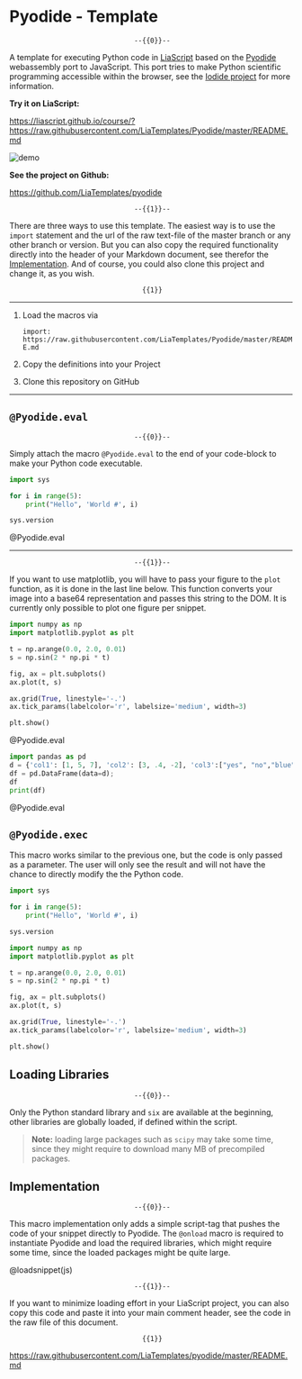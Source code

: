 <!--

author:   André Dietrich
email:    LiaScript@web.de
version:  0.3.4
language: en
narrator: US English Male

logo:     logo.jpg

comment:  Use the real Python in your LiaScript courses, by loading this
          template. For more information and to see, which Python-modules are
          accessible visit the [pyodide-website](https://alpha.iodide.io).

@@ snippet start

script:   https://cdn.jsdelivr.net/pyodide/v0.27.3/full/pyodide.js

@onload
async function runPython(code, io) {
    const plot = document.getElementById(io.mplout)
    plot.innerHTML = ""
    document.pyodideMplTarget = plot

    if (!window.pyodide) {
        try {
            window.pyodide = await loadPyodide({ fullStdLib: false });
            window.pyodide_running = true
        } catch (e) {
            io.liaerr(e.message)
            io.liaout("LIA: stop")
            return
        }
    }

    try {
        window.pyodide.setStdout(io.stdout)
        window.pyodide.setStderr(io.stderr)
        window.pyodide.setStdin({
            stdin: () => {
                return prompt("stdin")
            }
        })

        await window.pyodide.loadPackagesFromImports(code)
        const rslt = await window.pyodide.runPythonAsync(code)

        if (typeof rslt === 'string') {
            io.liaout(rslt)
        } else if (rslt !== undefined && typeof rslt.toString === 'function') {
            io.liaout(rslt.toString())
        } else if (io.clearOut) {
            io.liaout("")
        }
    } catch (e) {
        io.liaerr(e.message)
    }
    io.liaout("LIA: stop")
    window.pyodide_running = false
}

window.runPython = runPython
@end


@Pyodide.exec: @Pyodide.exec_(@uid,```@0```)

@Pyodide.exec_
<script run-once modify="# --python--\n" type="text/python">

async function run_exec() {
    const code = String.raw`# --python--
@1
# --python--
`
    if (!window.pyodide_running) {
        window.pyodide_running = true

        const io = {
            stdout: {batched: console.log},
            stderr: {batched: console.error},
            liaout: send.lia,
            liaerr: (text) => send.lia(text, false),
            clearOut: true,
            mplout: "target_@0"
        }

        await window.runPython(code, io)
    } else {
        setTimeout(run_exec, 1000)
    }
}

setTimeout(run_exec, 500)

"calculating, please wait ..."

</script>

<div id="target_@0"></div>
@end


@Pyodide.eval: @Pyodide.eval_(@uid)

@Pyodide.eval_
<script>

async function run_eval() {
    const code = "@'input"
    const io = {
        stdout: {
            write: (buffer) => {
                const decoder = new TextDecoder()
                const string = decoder.decode(buffer)
                console.stream(string)
                return buffer.length
            }
        },
        stderr: {
            write: (buffer) => {
                const decoder = new TextDecoder()
                const string = decoder.decode(buffer)
                console.error(string)
                return buffer.length
            }
        },
        liaout: send.lia,
        liaerr: console.error,
        clearOut: false,
        mplout: "target_@0"
    }

    await window.runPython(code, io)
}

if (window.pyodide_running) {
    setTimeout(() => {
        console.warn("Another process is running, wait until finished")
    }, 500)

    "LIA: stop"
} else {
    window.pyodide_running = true
    setTimeout(run_eval, 500)

    "LIA: wait"
}
</script>

<div id="target_@0"></div>
@end

@@ snippet stop

-->

# Pyodide - Template

                                   --{{0}}--
A template for executing Python code in [LiaScript](https://LiaScript.github.io)
based on the [Pyodide](https://github.com/iodide-project/pyodide) webassembly
port to JavaScript. This port tries to make Python scientific programming
accessible within the browser, see the [Iodide project](https://iodide.io) for
more information.

__Try it on LiaScript:__

https://liascript.github.io/course/?https://raw.githubusercontent.com/LiaTemplates/Pyodide/master/README.md


![demo](demo.gif)<!-- style="display:none" -->


__See the project on Github:__

https://github.com/LiaTemplates/pyodide

                                   --{{1}}--
There are three ways to use this template. The easiest way is to use the
`import` statement and the url of the raw text-file of the master branch or any
other branch or version. But you can also copy the required functionality
directly into the header of your Markdown document, see therefor the
[Implementation](#3). And of course, you could also clone this project and
change it, as you wish.

                                     {{1}}
********************************************************************************

1. Load the macros via

   `import: https://raw.githubusercontent.com/LiaTemplates/Pyodide/master/README.md`

2. Copy the definitions into your Project

3. Clone this repository on GitHub

********************************************************************************

## `@Pyodide.eval`

                                   --{{0}}--
Simply attach the macro `@Pyodide.eval` to the end of your code-block to make
your Python code executable.

```python
import sys

for i in range(5):
	print("Hello", 'World #', i)

sys.version
```
@Pyodide.eval

--------------------------------------------------------------------------------

                                   --{{1}}--
If you want to use matplotlib, you will have to pass your figure to the `plot`
function, as it is done in the last line below. This function converts your
image into a base64 representation and passes this string to the DOM. It is currently only possible to plot one figure per snippet.

```python
import numpy as np
import matplotlib.pyplot as plt

t = np.arange(0.0, 2.0, 0.01)
s = np.sin(2 * np.pi * t)

fig, ax = plt.subplots()
ax.plot(t, s)

ax.grid(True, linestyle='-.')
ax.tick_params(labelcolor='r', labelsize='medium', width=3)

plt.show()
```
@Pyodide.eval


``` python
import pandas as pd
d = {'col1': [1, 5, 7], 'col2': [3, .4, -2], 'col3':["yes", "no","blue"]};
df = pd.DataFrame(data=d);
df
print(df)
```
@Pyodide.eval


## `@Pyodide.exec`

This macro works similar to the previous one, but the code is only passed as a parameter.
The user will only see the result and will not have the chance to directly modify the the Python code.

```python   @Pyodide.exec
import sys

for i in range(5):
	print("Hello", 'World #', i)

sys.version
```


```python   @Pyodide.exec
import numpy as np
import matplotlib.pyplot as plt

t = np.arange(0.0, 2.0, 0.01)
s = np.sin(2 * np.pi * t)

fig, ax = plt.subplots()
ax.plot(t, s)

ax.grid(True, linestyle='-.')
ax.tick_params(labelcolor='r', labelsize='medium', width=3)

plt.show()
```

## Loading Libraries

                                   --{{0}}--

Only the Python standard library and `six` are available at the beginning, other
libraries are globally loaded, if defined within the script.

> __Note:__ loading large packages such as `scipy` may take some time, since
>           they might require to download many MB of precompiled packages.

## Implementation
<!--

@loadsnippet
<script style="display: block" modify="false" run-once="true">
async function loadSnippet() {
    const mdPath = document.location.search.slice(1)  // Remove "?"
    try {
        const response = await fetch(mdPath)
        if (!response.ok) {
            throw new Error("Got a non-okay response")
        }
        const text = await response.text()
        const snippet = text.split("@@ snippet start")[1].split("@@ snippet stop")[0].trim()
        send.lia("LIASCRIPT:\n```` @0\n" + snippet.replaceAll("````", "XXXX") + "\n````")
    } catch (e) {
        send.lia(`HTML: <span style='color: red'>Something went wrong, could not load <a href='${mdPath}'>${mdPath}</a></span>`)
    }
}
loadSnippet()

"loading source"
</script>
@end

-->

                                   --{{0}}--
This macro implementation only adds a simple script-tag that pushes the code of
your snippet directly to Pyodide. The `@onload` macro is required to instantiate
Pyodide and load the required libraries, which might require some time, since
the loaded packages might be quite large.

@loadsnippet(js)


                                   --{{1}}--
If you want to minimize loading effort in your LiaScript project, you can also
copy this code and paste it into your main comment header, see the code in the
raw file of this document.


                                     {{1}}
https://raw.githubusercontent.com/LiaTemplates/pyodide/master/README.md
